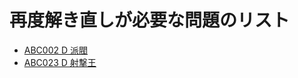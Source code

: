 # 再度解き直しが必要な問題のリスト

* <a href="https://atcoder.jp/contests/abc002/tasks/abc002_4">ABC002 D 派閥</a>
* <a href="https://atcoder.jp/contests/abc023/tasks/abc023_d">ABC023 D 射撃王</a>